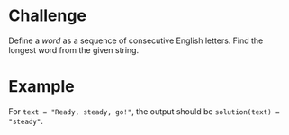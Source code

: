 # Challenge
Define a *word* as a sequence of consecutive English letters.
Find the longest word from the given string.

# Example
For `text = "Ready, steady, go!"`, the output should be `solution(text) = "steady"`.
